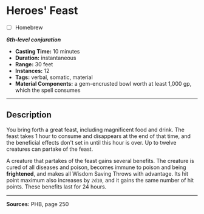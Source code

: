 # Heroes' Feast
- [ ] Homebrew

***6th-level conjuration***
- **Casting Time:** 10 minutes
- **Duration:** instantaneous
- **Range:** 30 feet
- **Instances:** 12
- **Tags:** verbal, somatic, material
- **Material Components:** a gem-encrusted bowl worth at least 1,000 gp, which the spell consumes

---

## Description
You bring forth a great feast, including magnificent food and drink.
The feast takes 1 hour to consume and disappears at the end of that time, and the beneficial effects don't set in until this hour is over.
Up to twelve creatures can partake of the feast.

A creature that partakes of the feast gains several benefits.
The creature is cured of all diseases and poison, becomes immune to poison and being **frightened**, and makes all Wisdom Saving Throws with advantage.
Its hit point maximum also increases by `2d10`, and it gains the same number of hit points.
These benefits last for 24 hours.

---

**Sources:** PHB, page 250
